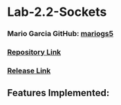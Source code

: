 # Lab-2.2-Sockets

### Mario Garcia **GitHub:**   [mariogs5](https://github.com/mariogs5)
### [Repository Link](https://github.com/mariogs5/Lab-2.2-Sockets)
### [Release Link](https://github.com/mariogs5/Lab-2.2-Sockets)

## Features Implemented:
